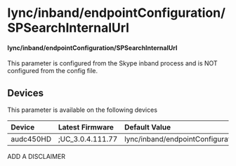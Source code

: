 ﻿---
description: lync/inband/endpointConfiguration/SPSearchInternalUrl
search:
    keywords: ['lync','inband','endpointConfiguration','SPSearchInternalUrl']
---

# lync/inband/endpointConfiguration/SPSearchInternalUrl

#### lync/inband/endpointConfiguration/SPSearchInternalUrl

This parameter is configured from the Skype inband process and is NOT configured from the config file.



## Devices
This parameter is available on the following devices

| Device | Latest Firmware | Default Value |
|:---|:---|:---|
| audc450HD | ;UC_3.0.4.111.77 | lync/inband/endpointConfiguration/SPSearchInternalUrl= 

ADD A DISCLAIMER
